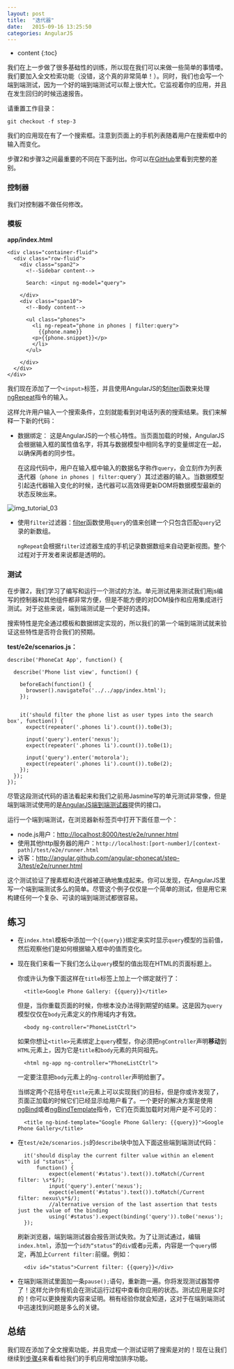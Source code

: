 ```yaml
---
layout: post
title:  "迭代器"
date:   2015-09-16 13:25:50
categories: AngularJS
---
```


* content
{:toc}


我们在上一步做了很多基础性的训练，所以现在我们可以来做一些简单的事情喽。我们要加入全文检索功能（没错，这个真的非常简单！）。同时，我们也会写一个端到端测试，因为一个好的端到端测试可以帮上很大忙。它监视着你的应用，并且在发生回归的时候迅速报告。

请重置工作目录：

    git checkout -f step-3

我们的应用现在有了一个搜索框。注意到页面上的手机列表随着用户在搜索框中的输入而变化。

步骤2和步骤3之间最重要的不同在下面列出。你可以在[GitHub][]里看到完整的差别。

### 控制器

我们对控制器不做任何修改。

### 模板

**app/index.html**

    <div class="container-fluid">
      <div class="row-fluid">
        <div class="span2">
          <!--Sidebar content-->

          Search: <input ng-model="query">

        </div>
        <div class="span10">
          <!--Body content-->

          <ul class="phones">
            <li ng-repeat="phone in phones | filter:query">
              {{phone.name}}
            <p>{{phone.snippet}}</p>
            </li>
          </ul>

       	</div>
      </div>
    </div>

我们现在添加了一个`<input>`标签，并且使用AngularJS的[$filter][filter]函数来处理[ngRepeat][]指令的输入。

这样允许用户输入一个搜索条件，立刻就能看到对电话列表的搜索结果。我们来解释一下新的代码：

- 数据绑定： 这是AngularJS的一个核心特性。当页面加载的时候，AngularJS会根据输入框的属性值名字，将其与数据模型中相同名字的变量绑定在一起，以确保两者的同步性。

    在这段代码中，用户在输入框中输入的数据名字称作`query`，会立刻作为列表迭代器（`phone in phones | filter:`query`）其过滤器的输入。当数据模型引起迭代器输入变化的时候，迭代器可以高效得更新DOM将数据模型最新的状态反映出来。

![img_tutorial_03][]

- 使用`filter`过滤器：[filter][]函数使用`query`的值来创建一个只包含匹配`query`记录的新数组。

    `ngRepeat`会根据`filter`过滤器生成的手机记录数据数组来自动更新视图。整个过程对于开发者来说都是透明的。

### 测试

在步骤2，我们学习了编写和运行一个测试的方法。单元测试用来测试我们用js编写的控制器和其他组件都非常方便，但是不能方便的对DOM操作和应用集成进行测试。对于这些来说，端到端测试是一个更好的选择。

搜索特性是完全通过模板和数据绑定实现的，所以我们的第一个端到端测试就来验证这些特性是否符合我们的预期。

**test/e2e/scenarios.js：**

    describe('PhoneCat App', function() {

      describe('Phone list view', function() {

        beforeEach(function() {
          browser().navigateTo('../../app/index.html');
        });


        it('should filter the phone list as user types into the search box', function() {
          expect(repeater('.phones li').count()).toBe(3);

          input('query').enter('nexus');
          expect(repeater('.phones li').count()).toBe(1);

          input('query').enter('motorola');
          expect(repeater('.phones li').count()).toBe(2);
        });
      });
    });

尽管这段测试代码的语法看起来和我们之前用Jasmine写的单元测试非常像，但是端到端测试使用的是[AngularJS端到端测试器][]提供的接口。

运行一个端到端测试，在浏览器新标签页中打开下面任意一个：

- node.js用户：<http://localhost:8000/test/e2e/runner.html>
- 使用其他http服务器的用户：`http://localhost:[port-number]/[context-path]/test/e2e/runner.html`
- 访客：<http://angular.github.com/angular-phonecat/step-3/test/e2e/runner.html>

这个测试验证了搜素框和迭代器被正确地集成起来。你可以发现，在AngularJS里写一个端到端测试多么的简单。尽管这个例子仅仅是一个简单的测试，但是用它来构建任何一个复杂、可读的端到端测试都很容易。

## 练习

- 在`index.html`模板中添加一个`{{query}}`绑定来实时显示`query`模型的当前值，然后观察他们是如何根据输入框中的值而变化。
- 现在我们来看一下我们怎么让`query`模型的值出现在HTML的页面标题上。

    你或许认为像下面这样在`title`标签上加上一个绑定就行了：

        <title>Google Phone Gallery: {{query}}</title>

    但是，当你重载页面的时候，你根本没办法得到期望的结果。这是因为`query`模型仅仅在`body`元素定义的作用域内才有效。

        <body ng-controller="PhoneListCtrl">

    如果你想让`<title>`元素绑定上`query`模型，你必须把`ngController`声明**移动**到`HTML`元素上，因为它是`title`和`body`元素的共同祖先。

        <html ng-app ng-controller="PhoneListCtrl">

    一定要注意把`body`元素上的`ng-controller`声明给删了。

    当绑定两个花括号在`title`元素上可以实现我们的目标，但是你或许发现了，页面正加载的时候它们已经显示给用户看了。一个更好的解决方案是使用[ngBind][]或者[ngBindTemplate][]指令，它们在页面加载时对用户是不可见的：

        <title ng-bind-template="Google Phone Gallery: {{query}}">Google Phone Gallery</title>

- 在`test/e2e/scenarios.js`的`describe`块中加入下面这些端到端测试代码：

        it('should display the current filter value within an element with id "status"',
            function() {
                expect(element('#status').text()).toMatch(/Current filter: \s*$/);
                input('query').enter('nexus');
                expect(element('#status').text()).toMatch(/Current filter: nexus\s*$/);
                //alternative version of the last assertion that tests just the value of the binding
                using('#status').expect(binding('query')).toBe('nexus');
        });

    刷新浏览器，端到端测试器会报告测试失败。为了让测试通过，编辑`index.html`，添加一个`id为“status”`的`div`或者`p`元素，内容是一个`query`绑定，再加上`Current filter:`前缀。例如：

        <div id="status">Current filter: {{query}}</div>

- 在端到端测试里面加一条`pause();`语句，重新跑一遍。你将发现测试器暂停了！这样允许你有机会在测试运行过程中查看你应用的状态。测试应用是实时的！你可以更换搜索内容来证明。稍有经验你就会知道，这对于在端到端测试中迅速找到问题是多么的关键。

## 总结

我们现在添加了全文搜索功能，并且完成一个测试证明了搜索是对的！现在让我们继续到[步骤4][step_04]来看看给我们的手机应用增加排序功能。


[GitHub]: https://github.com/angular/angular-phonecat/compare/step-2...step-3
[AngularJS端到端测试器]: http://code.angularjs.org/1.1.0/docs/guide/dev_guide.e2e-testing
[dev_guide.e2e-testing]: http://docs.angularjs.org/guide/dev_guide.e2e-testing
[img_tutorial_03]: http://docs.angularjs.org/img/tutorial/tutorial_03.png
[ngBind]: http://docs.angularjs.org/api/ng.directive:ngBind
[ngBindTemplate]: http://docs.angularjs.org/api/ng.directive:ngBindTemplate
[filter]: http://docs.angularjs.org/api/ng.filter:filter
[ngRepeat]: http://docs.angularjs.org/api/ng.directive:ngRepeat
[step_04]: http://angularjs.cn/A007
